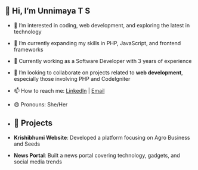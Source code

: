 ## 👋 Hi, I’m Unnimaya T S
- 👀 I’m interested in coding, web development, and exploring the latest in technology
- 🌱 I’m currently expanding my skills in PHP, JavaScript, and frontend frameworks
- 💼 Currently working as a Software Developer with 3 years of experience
- 💞️ I’m looking to collaborate on projects related to **web development**, especially those involving PHP and CodeIgniter
- 📫 How to reach me: [LinkedIn](https://linkedin.com/in/unnimayats) | [Email](mailto:unnimayats001@gmail.com)
- 😄 Pronouns: She/Her

- ## 📂 Projects
- **Krishibhumi Website**: Developed a platform focusing on Agro Business and Seeds
- **News Portal**: Built a news portal covering technology, gadgets, and social media trends
